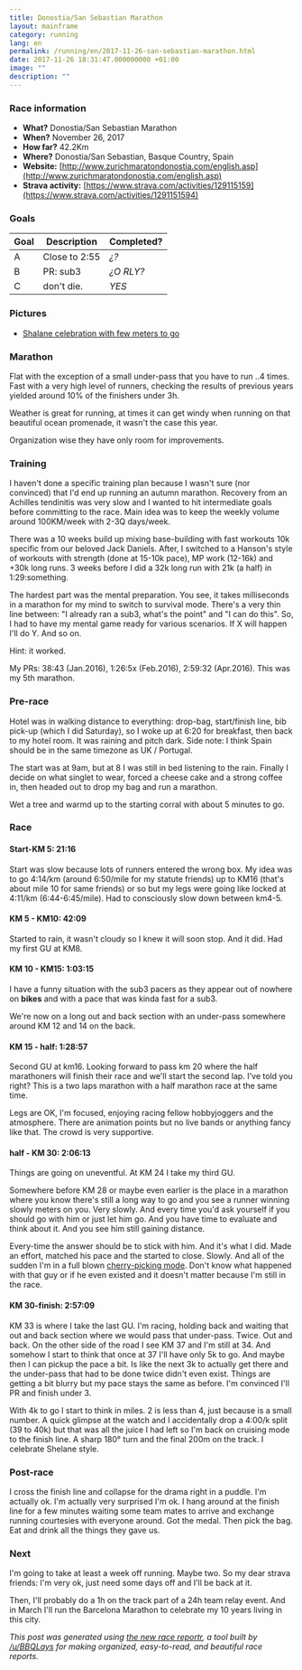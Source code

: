 ```yaml
---
title: Donostia/San Sebastian Marathon
layout: mainframe
category: running
lang: en
permalink: /running/en/2017-11-26-san-sebastian-marathon.html
date: 2017-11-26 18:31:47.000000000 +01:00
image: ""
description: ""
---
```


### Race information
* **What?** Donostia/San Sebastian Marathon
* **When?** November 26, 2017
* **How far?** 42.2Km
* **Where?** Donostia/San Sebastian, Basque Country, Spain
* **Website:** [http://www.zurichmaratondonostia.com/english.asp](http://www.zurichmaratondonostia.com/english.asp)
* **Strava activity:** [https://www.strava.com/activities/129115159](https://www.strava.com/activities/1291151594)

### Goals
| Goal | Description | Completed? |
|------|-------------|------------|
| A | Close to 2:55 | *¿?* |
| B | PR: sub3 | *¿O RLY?* |
| C | don't die. | *YES* |

### Pictures
* [Shalane celebration with few meters to go](https://i.imgur.com/CiOMZc1.jpg)

### Marathon

Flat with the exception of a small under-pass that you have to run ..4 times. Fast with a very high level of runners, checking the results of previous years yielded around 10% of the finishers under 3h.

Weather is great for running, at times it can get windy when running on that beautiful ocean promenade, it wasn't the case this year.

Organization wise they have only room for improvements.

### Training
I haven't done a specific training plan because I wasn't sure (nor convinced) that I'd end up running an autumn marathon. Recovery from an Achilles tendinitis was very slow and I wanted to hit intermediate goals before committing to the race. Main idea was to keep the weekly volume around 100KM/week with 2-3Q days/week.

There was a 10 weeks build up mixing base-building with fast workouts 10k specific from our beloved Jack Daniels. After, I switched to a Hanson's style of workouts with strength (done at 15-10k pace), MP work (12-16k) and +30k long runs. 3 weeks before I did a 32k long run with 21k (a half) in 1:29:something.

The hardest part was the mental preparation. You see, it takes milliseconds in a marathon for my mind to switch to survival mode. There's a very thin line between: "I already ran a sub3, what's the point" and "I can do this". So, I had to have my mental game ready for various scenarios. If X will happen I'll do Y. And so on.

Hint: it worked.

My PRs: 38:43 (Jan.2016), 1:26:5x (Feb.2016), 2:59:32 (Apr.2016). This was my 5th marathon.

### Pre-race

Hotel was in walking distance to everything: drop-bag, start/finish line, bib pick-up (which I did Saturday), so I woke up at 6:20 for breakfast, then back to my hotel room. It was raining and pitch dark. Side note: I think Spain should be in the same timezone as UK / Portugal.

The start was at 9am, but at 8 I was still in bed listening to the rain. Finally I decide on what singlet to wear, forced a cheese cake and a strong coffee in, then headed out to drop my bag and run a marathon.

Wet a tree and warmd up to the starting corral with about 5 minutes to go.

### Race

#### Start-KM 5: 21:16
Start was slow because lots of runners entered the wrong box. My idea was to go 4:14/km (around 6:50/mile for my statute friends) up to KM16 (that's about mile 10 for same friends) or so but my legs were going like locked at 4:11/km (6:44-6:45/mile). Had to consciously slow down between km4-5.

#### KM 5 - KM10: 42:09
Started to rain, it wasn't cloudy so I knew it will soon stop. And it did. Had my first GU at KM8.

#### KM 10 - KM15: 1:03:15
I have a funny situation with the sub3 pacers as they appear out of nowhere on **bikes** and with a pace that was kinda fast for a sub3.

We're now on a long out and back section with an under-pass somewhere around KM 12 and 14 on the back.

#### KM 15 - half: 1:28:57
Second GU at km16. Looking forward to pass km 20 where the half marathoners will finish their race and we'll start the second lap. I've told you right? This is a two laps marathon with a half marathon race at the same time.

Legs are OK, I'm focused, enjoying racing fellow hobbyjoggers and the atmosphere. There are animation points but no live bands or anything fancy like that. The crowd is very supportive.

#### half - KM 30: 2:06:13
Things are going on uneventful. At KM 24 I take my third GU.

Somewhere before KM 28 or maybe even earlier is the place in a marathon where you know there's still a long way to go and you see a runner winning slowly meters on you. Very slowly. And every time you'd ask yourself if you should go with him or just let him go. And you have time to evaluate and think about it. And you see him still gaining distance.

Every-time the answer should be to stick with him. And it's what I did. Made an effort, matched his pace and the started to close. Slowly. And all of the sudden I'm in a full blown [cherry-picking mode](https://cloud259.com/2017/11/15/episode-60-allie-kieffer-and-the-2017-nyc-marathon/). Don't know what happened with that guy or if he even existed and it doesn't matter because I'm still in the race.

#### KM 30-finish: 2:57:09
KM 33 is where I take the last GU. I'm racing, holding back and waiting that out and back section where we would pass that under-pass. Twice. Out and back. On the other side of the road I see KM 37 and I'm still at 34. And somehow I start to think that once at 37 I'll have only 5k to go. And maybe then I can pickup the pace a bit. Is like the next 3k to actually get there and the under-pass that had to be done twice didn't even exist. Things are getting a bit blurry but my pace stays the same as before. I'm convinced I'll PR and finish under 3.

With 4k to go I start to think in miles. 2 is less than 4, just because is a small number. A quick glimpse at the watch and I accidentally drop a 4:00/k split (39 to 40k) but that was all the juice I had left so I'm back on cruising mode to the finish line. A sharp 180° turn and the final 200m on the track. I celebrate Shelane style.

### Post-race
I cross the finish line and collapse for the drama right in a puddle. I'm actually ok. I'm actually very surprised I'm ok. I hang around at the finish line for a few minutes waiting some team mates to arrive and exchange running courtesies with everyone around. Got the medal. Then pick the bag. Eat and drink all the things they gave us.

### Next
I'm going to take at least a week off running. Maybe two. So my dear strava friends: I'm very ok, just need some days off and I'll be back at it.

Then, I'll probably do a 1h on the track part of a 24h team relay event. And in March I'll run the Barcelona Marathon to celebrate my 10 years living in this city.

*This post was generated using [the new race reportr](https://martellaj.github.io/race-reportr/), a tool built by [/u/BBQLays](https://www.reddit.com/u/bbqlays) for making organized, easy-to-read, and beautiful race reports.*


